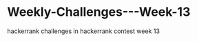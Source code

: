 Weekly-Challenges---Week-13
===========================

hackerrank
challenges in hackerrank contest week 13
